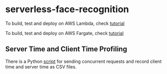 <!--
 * @Descripttion: 
 * @Author: SijinHuang
 * @Date: 2021-12-01 20:06:55
 * @LastEditors: SijinHuang
 * @LastEditTime: 2021-12-19 14:11:50
-->
# serverless-face-recognition

To build, test and deploy on AWS Lambda, check [tutorial](lambda/README.md)

To build, test and deploy on AWS Fargate, check [tutorial](ecs/README.md)

## Server Time and Client Time Profiling

There is a Python [script](scripts/perf_test.py) for sending concurrent requests and record client time and server time as CSV files.
